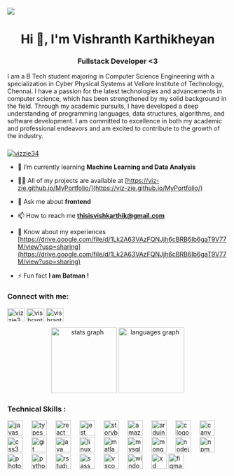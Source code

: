 <br clear="both">
<img align="center"  src="https://media.licdn.com/dms/image/D5616AQG_Gi8408EWMw/profile-displaybackgroundimage-shrink_350_1400/0/1689219556611?e=1698883200&v=beta&t=BnaUU4kW5kl2LWMlwrgBATZyBiVTh-2juo8GaYUJhNo">
<h1 align="center">Hi 👋, I'm Vishranth Karthikheyan</h1>
<h3 align="center">Fullstack Developer <3</h3>

<p>I am a B Tech student majoring in Computer Science Engineering with a specialization in Cyber Physical Systems at Vellore Institute of Technology, Chennai. I have a passion for the latest technologies and advancements in computer science, which has been strengthened by my solid background in the field. Through my academic pursuits, I have developed a deep understanding of programming languages, data structures, algorithms, and software development. I am committed to excellence in both my academic and professional endeavors and am excited to contribute to the growth of the industry.</p>

###



<p align="left"> <a href="https://twitter.com/vizzie34" target="blank"><img src="https://img.shields.io/twitter/follow/vizzie34?logo=twitter&style=for-the-badge" alt="vizzie34" /></a> </p>

- 🌱 I’m currently learning **Machine Learning and Data Analysis**

- 👨‍💻 All of my projects are available at [https://viz-zie.github.io/MyPortfolio/](https://viz-zie.github.io/MyPortfolio/)

- 💬 Ask me about **frontend**

- 📫 How to reach me **thisisvishkarthik@gmail.com**

- 📄 Know about my experiences [https://drive.google.com/file/d/1Lk2A63VAzFQNJjh6cBRB6Ib6gaT9V77M/view?usp=sharing](https://drive.google.com/file/d/1Lk2A63VAzFQNJjh6cBRB6Ib6gaT9V77M/view?usp=sharing)

- ⚡ Fun fact **I am Batman !**

<h3 align="left">Connect with me:</h3>
<p align="left">
<a href="https://twitter.com/vizzie34" target="blank"><img align="center" src="https://raw.githubusercontent.com/rahuldkjain/github-profile-readme-generator/master/src/images/icons/Social/twitter.svg" alt="vizzie34" height="30" width="40" /></a>
<a href="https://linkedin.com/in/vishranth karthikheyan" target="blank"><img align="center" src="https://raw.githubusercontent.com/rahuldkjain/github-profile-readme-generator/master/src/images/icons/Social/linked-in-alt.svg" alt="vishranth karthikheyan" height="30" width="40" /></a>
<a href="https://instagram.com/vishranth__" target="blank"><img align="center" src="https://raw.githubusercontent.com/rahuldkjain/github-profile-readme-generator/master/src/images/icons/Social/instagram.svg" alt="vishranth__" height="30" width="40" /></a>
</p>

<div align="center">
  <img src="https://github-readme-stats.vercel.app/api?username=viz-zie&hide_title=false&hide_rank=false&show_icons=true&include_all_commits=true&count_private=true&disable_animations=false&theme=dracula&locale=en&hide_border=false&order=1" height="150" alt="stats graph"  />
  <img src="https://github-readme-stats.vercel.app/api/top-langs?username=viz-zie&locale=en&hide_title=false&layout=compact&card_width=320&langs_count=5&theme=dracula&hide_border=false&order=2" height="150" alt="languages graph"  />
</div>

###

<h3>Technical Skills : </h3>
<div align="left">
  <img src="https://cdn.jsdelivr.net/gh/devicons/devicon/icons/javascript/javascript-original.svg" height="35" alt="javascript logo"  />
  <img width="12" />
  <img src="https://cdn.jsdelivr.net/gh/devicons/devicon/icons/typescript/typescript-original.svg" height="35" alt="typescript logo"  />
  <img width="12" />
  <img src="https://cdn.jsdelivr.net/gh/devicons/devicon/icons/react/react-original.svg" height="35" alt="react logo"  />
  <img width="12" />
  <img src="https://cdn.jsdelivr.net/gh/devicons/devicon/icons/jest/jest-plain.svg" height="35" alt="jest logo"  />
  <img width="12" />
  <img src="https://cdn.jsdelivr.net/gh/devicons/devicon/icons/storybook/storybook-original.svg" height="35" alt="storybook logo"  />
  <img width="12" />
  <img src="https://cdn.jsdelivr.net/gh/devicons/devicon/icons/amazonwebservices/amazonwebservices-original.svg" height="35" alt="amazonwebservices logo"  />
  <img width="12" />
  <img src="https://cdn.jsdelivr.net/gh/devicons/devicon/icons/arduino/arduino-original.svg" height="35" alt="arduino logo"  />
  <img width="12" />
  <img src="https://cdn.jsdelivr.net/gh/devicons/devicon/icons/c/c-original.svg" height="35" alt="c logo"  />
  <img width="12" />
  <img src="https://cdn.jsdelivr.net/gh/devicons/devicon/icons/canva/canva-original.svg" height="35" alt="canva logo"  />
  <img width="12" />
  <img src="https://cdn.jsdelivr.net/gh/devicons/devicon/icons/css3/css3-original.svg" height="35" alt="css3 logo"  />
  <img width="12" />
  <img src="https://cdn.jsdelivr.net/gh/devicons/devicon/icons/git/git-original.svg" height="35" alt="git logo"  />
  <img width="12" />
  <img src="https://cdn.jsdelivr.net/gh/devicons/devicon/icons/java/java-original.svg" height="35" alt="java logo"  />
  <img width="12" />
  <img src="https://cdn.jsdelivr.net/gh/devicons/devicon/icons/linux/linux-original.svg" height="35" alt="linux logo"  />
  <img width="12" />
  <img src="https://cdn.jsdelivr.net/gh/devicons/devicon/icons/matlab/matlab-original.svg" height="35" alt="matlab logo"  />
  <img width="12" />
  <img src="https://cdn.jsdelivr.net/gh/devicons/devicon/icons/mysql/mysql-original.svg" height="35" alt="mysql logo"  />
  <img width="12" />
  <img src="https://cdn.jsdelivr.net/gh/devicons/devicon/icons/mongodb/mongodb-original.svg" height="35" alt="mongodb logo"  />
  <img width="12" />
  <img src="https://cdn.jsdelivr.net/gh/devicons/devicon/icons/nodejs/nodejs-original.svg" height="35" alt="nodejs logo"  />
  <img width="12" />
  <img src="https://cdn.jsdelivr.net/gh/devicons/devicon/icons/npm/npm-original-wordmark.svg" height="35" alt="npm logo"  />
  <img width="12" />
  <img src="https://cdn.jsdelivr.net/gh/devicons/devicon/icons/photoshop/photoshop-plain.svg" height="35" alt="photoshop logo"  />
  <img width="12" />
  <img src="https://cdn.jsdelivr.net/gh/devicons/devicon/icons/python/python-original.svg" height="35" alt="python logo"  />
  <img width="12" />
  <img src="https://cdn.jsdelivr.net/gh/devicons/devicon/icons/rstudio/rstudio-original.svg" height="35" alt="rstudio logo"  />
  <img width="12" />
  <img src="https://cdn.jsdelivr.net/gh/devicons/devicon/icons/sass/sass-original.svg" height="35" alt="sass logo"  />
  <img width="12" />
  <img src="https://cdn.jsdelivr.net/gh/devicons/devicon/icons/vscode/vscode-original.svg" height="35" alt="vscode logo"  />
  <img width="12" />
  <img src="https://cdn.jsdelivr.net/gh/devicons/devicon/icons/windows8/windows8-original.svg" height="35" alt="windows8 logo"  />
  <img width="12" />
  <img src="https://cdn.jsdelivr.net/gh/devicons/devicon/icons/xd/xd-plain.svg" height="35" alt="xd logo"  />
  <img src="https://cdn.jsdelivr.net/gh/devicons/devicon/icons/figma/figma-original.svg" height="35" alt="figma logo"  />
</div>

###



###



###
